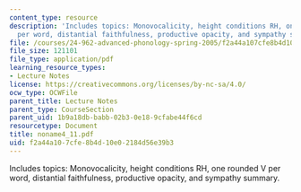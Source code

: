 ```yaml
---
content_type: resource
description: 'Includes topics: Monovocalicity, height conditions RH, one rounded V
  per word, distantial faithfulness, productive opacity, and sympathy summary.'
file: /courses/24-962-advanced-phonology-spring-2005/f2a44a107cfe8b4d10e02184d56e39b3_noname4_11.pdf
file_size: 121101
file_type: application/pdf
learning_resource_types:
- Lecture Notes
license: https://creativecommons.org/licenses/by-nc-sa/4.0/
ocw_type: OCWFile
parent_title: Lecture Notes
parent_type: CourseSection
parent_uid: 1b9a18db-babb-02b3-0e18-9cfabe44f6cd
resourcetype: Document
title: noname4_11.pdf
uid: f2a44a10-7cfe-8b4d-10e0-2184d56e39b3
---
```

Includes topics: Monovocalicity, height conditions RH, one rounded V per word, distantial faithfulness, productive opacity, and sympathy summary.
